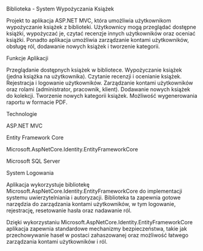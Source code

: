 Biblioteka - System Wypożyczania Książek

Projekt to aplikacja ASP.NET MVC, która umożliwia użytkownikom wypożyczanie książek z biblioteki. Użytkownicy mogą przeglądać dostępne książki, wypożyczać je, 
czytać recenzje innych użytkowników oraz oceniać książki. Ponadto aplikacja umożliwia zarządzanie kontami użytkowników, obsługę ról, dodawanie nowych książek i tworzenie kategorii.


Funkcje Aplikacji


Przeglądanie dostępnych książek w bibliotece.
Wypożyczanie książek (jedna książka na użytkownika).
Czytanie recenzji i ocenianie książek.
Rejestracja i logowanie użytkowników.
Zarządzanie kontami użytkowników oraz rolami (administrator, pracownik, klient).
Dodawanie nowych książek do kolekcji.
Tworzenie nowych kategorii książek.
Możliwość wygenerowania raportu w formacie PDF.


Technologie


ASP.NET MVC

Entity Framework Core

Microsoft.AspNetCore.Identity.EntityFrameworkCore

Microsoft SQL Server


System Logowania


Aplikacja wykorzystuje bibliotekę Microsoft.AspNetCore.Identity.EntityFrameworkCore do implementacji systemu uwierzytelniania i autoryzacji.
Biblioteka ta zapewnia gotowe narzędzia do zarządzania kontami użytkowników, w tym logowanie, rejestrację, resetowanie hasła oraz nadawanie ról.

Dzięki wykorzystaniu Microsoft.AspNetCore.Identity.EntityFrameworkCore aplikacja zapewnia standardowe mechanizmy bezpieczeństwa,
takie jak przechowywanie haseł w postaci zahaszowanej oraz możliwość łatwego zarządzania kontami użytkowników i ról.
